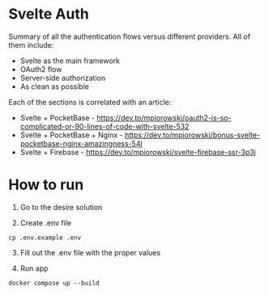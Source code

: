 # Svelte Auth

Summary of all the authentication flows versus different providers. All of them include:

- Svelte as the main framework
- OAuth2 flow
- Server-side authorization
- As clean as possible

Each of the sections is correlated with an article:

- Svelte + PocketBase - https://dev.to/mpiorowski/oauth2-is-so-complicated-or-90-lines-of-code-with-svelte-532
- Svelte + PocketBase + Nginx - https://dev.to/mpiorowski/bonus-svelte-pocketbase-nginx-amazingness-54l
- Svelte + Firebase - https://dev.to/mpiorowski/svelte-firebase-ssr-3p3j

# How to run

1. Go to the desire solution

2. Create .env file

```
cp .env.example .env
```

3. Fill out the .env file with the proper values

4. Run app

```
docker compose up --build
```
